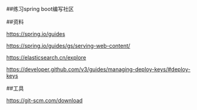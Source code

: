 ##练习spring boot编写社区

##资料

https://spring.io/guides

https://spring.io/guides/gs/serving-web-content/

https://elasticsearch.cn/explore

https://developer.github.com/v3/guides/managing-deploy-keys/#deploy-keys

##工具

https://git-scm.com/download